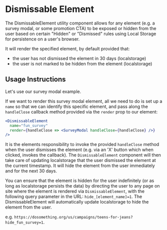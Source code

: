 # Dismissable Element

The DismissableElement utility component allows for any element \(e.g. a survey modal, or some promotion CTA\) to be exposed or hidden from the user based on certain "Hidden" or "Dismissed" rules using Local Storage for persistence on a user's browser.

It will render the specified element, by default provided that:

- the user has not dismissed the element in 30 days \(localstorage\)
- the user is not marked to be hidden from the element \(localstorage\)

## Usage Instructions

Let's use our survey modal example.

If we want to render this survey modal element, all we need to do is set up a `name` so that we can identify this specific element, and pass along the `handleClose` callback method provided via the `render` prop to our element:

```jsx
<DismissableElement
  name="fun_survey"
  render={handleClose => <SurveyModal handleClose={handleClose} />}
/>
```

It is the elements responsibility to invoke the provided `handleClose` method when the user dismisses the element (e.g. via an 'X' button which when clicked, invokes the callback). The `DismissableElement` component will then take care of updating localstorage that the user dismissed the element at the current timestamp. It will hide the element from the user immediately and for the next 30 days.

You can ensure that the element is hidden for the user indefinitely (or as long as localstorage persists the data) by directing the user to any page on site where the element is rendered via `DismissableElement`, with the following query parameter in the URL: `hide_[element_name]=1`. The DismissableElement will automatically update localstorage to hide the element from the user.

e.g. `https://dosomething.org/us/campaigns/teens-for-jeans?hide_fun_survey=1`.
